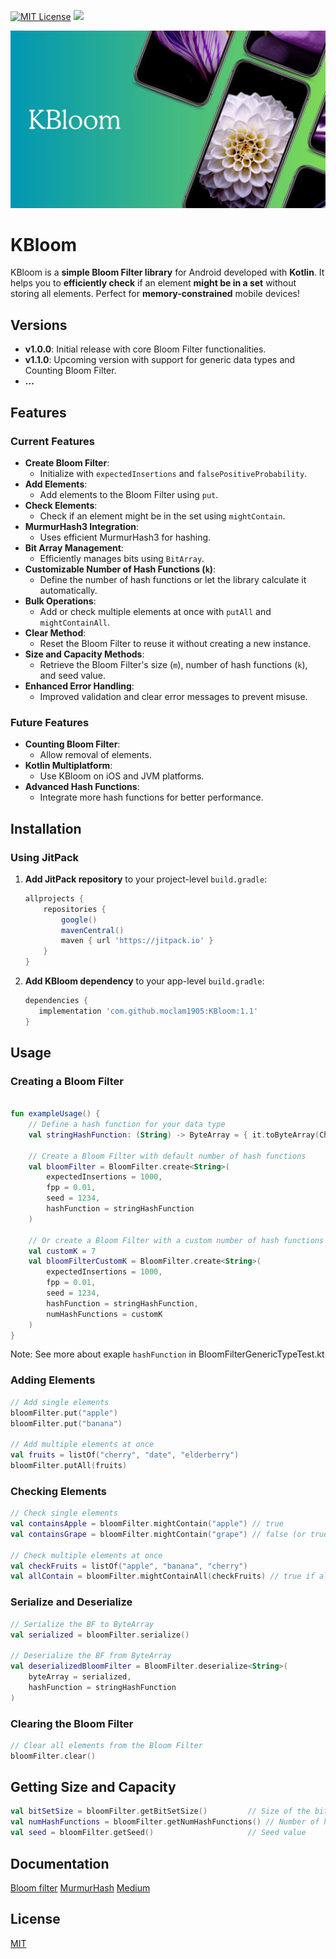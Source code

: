 [![MIT License](https://img.shields.io/badge/License-MIT-green.svg)](kbloom/LICENSE)
[![](https://jitpack.io/v/moclam1905/KBloom.svg)](https://jitpack.io/#moclam1905/KBloom)

![Logo](kbloom_logo.jpg)

# KBloom

KBloom is a **simple Bloom Filter library** for Android developed with **Kotlin**. It helps you to **efficiently check** if an element **might be in a set** without storing all elements. Perfect for **memory-constrained** mobile devices!



## Versions

- **v1.0.0**: Initial release with core Bloom Filter functionalities.
- **v1.1.0**: Upcoming version with support for generic data types and Counting Bloom Filter.
- **...**



## Features

### Current Features

- **Create Bloom Filter**:
  - Initialize with `expectedInsertions` and `falsePositiveProbability`.
- **Add Elements**:
  - Add elements to the Bloom Filter using `put`.
- **Check Elements**:
  - Check if an element might be in the set using `mightContain`.
- **MurmurHash3 Integration**:
  - Uses efficient MurmurHash3 for hashing.
- **Bit Array Management**:
  - Efficiently manages bits using `BitArray`.
- **Customizable Number of Hash Functions (`k`)**:
  - Define the number of hash functions or let the library calculate it automatically.
- **Bulk Operations**:
  - Add or check multiple elements at once with `putAll` and `mightContainAll`.
- **Clear Method**:
  - Reset the Bloom Filter to reuse it without creating a new instance.
- **Size and Capacity Methods**:
  - Retrieve the Bloom Filter's size (`m`), number of hash functions (`k`), and seed value.
- **Enhanced Error Handling**:
  - Improved validation and clear error messages to prevent misuse.


### Future Features

- **Counting Bloom Filter**:
  - Allow removal of elements.
- **Kotlin Multiplatform**:
  - Use KBloom on iOS and JVM platforms.
- **Advanced Hash Functions**:
  - Integrate more hash functions for better performance.


## Installation

### Using JitPack

1. **Add JitPack repository** to your project-level `build.gradle`:

    ```groovy
    allprojects {
        repositories {
            google()
            mavenCentral()
            maven { url 'https://jitpack.io' }
        }
    }
    ```

2. **Add KBloom dependency** to your app-level `build.gradle`:

    ```groovy
    dependencies {
       implementation 'com.github.moclam1905:KBloom:1.1'
    }
    ```

## Usage

### Creating a Bloom Filter

```kotlin

fun exampleUsage() {
    // Define a hash function for your data type
    val stringHashFunction: (String) -> ByteArray = { it.toByteArray(Charsets.UTF_8) }

    // Create a Bloom Filter with default number of hash functions
    val bloomFilter = BloomFilter.create<String>(
        expectedInsertions = 1000,
        fpp = 0.01,
        seed = 1234,
        hashFunction = stringHashFunction
    )

    // Or create a Bloom Filter with a custom number of hash functions
    val customK = 7
    val bloomFilterCustomK = BloomFilter.create<String>(
        expectedInsertions = 1000,
        fpp = 0.01,
        seed = 1234,
        hashFunction = stringHashFunction,
        numHashFunctions = customK
    )
}
```
Note: See more about exaple `hashFunction` in BloomFilterGenericTypeTest.kt

### Adding Elements
```kotlin
// Add single elements
bloomFilter.put("apple")
bloomFilter.put("banana")

// Add multiple elements at once
val fruits = listOf("cherry", "date", "elderberry")
bloomFilter.putAll(fruits)

```

### Checking Elements
```kotlin
// Check single elements
val containsApple = bloomFilter.mightContain("apple") // true
val containsGrape = bloomFilter.mightContain("grape") // false (or true with low probability)

// Check multiple elements at once
val checkFruits = listOf("apple", "banana", "cherry")
val allContain = bloomFilter.mightContainAll(checkFruits) // true if all are present

```

### Serialize and Deserialize
```kotlin
// Serialize the BF to ByteArray
val serialized = bloomFilter.serialize()

// Deserialize the BF from ByteArray
val deserializedBloomFilter = BloomFilter.deserialize<String>(
    byteArray = serialized,
    hashFunction = stringHashFunction
)

```

### Clearing the Bloom Filter
```kotlin
// Clear all elements from the Bloom Filter
bloomFilter.clear()

```

## Getting Size and Capacity
```kotlin
val bitSetSize = bloomFilter.getBitSetSize()         // Size of the bit array (m)
val numHashFunctions = bloomFilter.getNumHashFunctions() // Number of hash functions (k)
val seed = bloomFilter.getSeed()                     // Seed value 

```





## Documentation

[Bloom filter](https://en.wikipedia.org/wiki/Bloom_filter)
[MurmurHash](https://en.wikipedia.org/wiki/MurmurHash)
[Medium](https://medium.com/@moclam1905/understanding-bloom-filters-with-murmurhash3-in-kotlin-22e762db8cf5)

## License

[MIT](kbloom/LICENSE)
